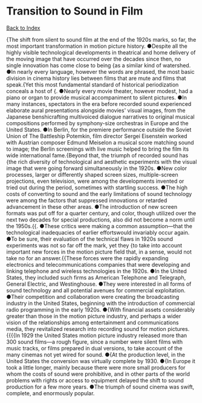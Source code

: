 # Transition to Sound in Film
[Back to Index](https://github.com/windows10010/tpoExtractor/blob/master/README.md)

{The shift from silent to sound film at the end of the 1920s marks, so far, the most important transformation in motion picture history. ●Despite all the highly visible technological developments in theatrical and home delivery of the moving image that have occurred over the decades since then, no single innovation has come close to being {as a similar kind of watershed. ●In nearly every language, however the words are phrased, the most basic division in cinema history lies between films that are mute and films that speak.{Yet this most fundamental standard of historical periodization conceals a host of {. ●Nearly every movie theater, however modest, had a piano or organ to provide musical accompaniment to silent pictures. ●In many instances, spectators in the era before recorded sound experienced elaborate aural presentations alongside movies' visual images, from the Japanese benshicrafting multivoiced dialogue narratives to original musical compositions performed by symphony-size orchestras in Europe and the United States. ●In Berlin, for the premiere performance outside the Soviet Union of The Battleship Potemkin, film director Sergei Eisenstein worked with Austrian composer Edmund Meiselon a musical score matching sound to image; the Berlin screenings with live music helped to bring the film its wide international fame.{Beyond that, the triumph of recorded sound has {the rich diversity of technological and aesthetic experiments with the visual image that were going forward simultaneously in the 1920s. ●New color processes, larger or differently shaped screen sizes, multiple-screen projections, even television, were among the developments invented or tried out during the period, sometimes with startling success. ●The high costs of converting to sound and the early limitations of sound technology were among the factors that suppressed innovations or retarded advancement in these other areas. ●The introduction of new screen formats was put off for a quarter century, and color, though utilized over the next two decades for special productions, also did not become a norm until the 1950s.{{. ●These critics were making a common assumption—that the technological inadequacies of earlier effortswould invariably occur again. ●To be sure, their evaluation of the technical flaws in 1920s sound experiments was not so far off the mark, yet they {to take into account important new forces in the motion picture field that, in a sense, would not take no for an answer.{{These forces were the rapidly expanding electronics and telecommunications companies that were developing and linking telephone and wireless technologies in the 1920s.
●In the United States, they included such firms as American Telephone and Telegraph, General Electric, and Westinghouse. ●They were interested in all forms of sound technology and all potential avenues for commercial exploitation. ●Their competition and collaboration were creating the broadcasting industry in the United States, beginning with the introduction of commercial radio programming in the early 1920s. ●{With financial assets considerably greater than those in the motion picture industry, and perhaps a wider vision of the relationships among 
entertainment and communications media, they revitalized research into recording sound for motion pictures.{{{{In 1929 the United States motion picture industry released more than 300 sound films—a rough figure, 
 since a number were silent films with music tracks, or films prepared in dual versions, to take account of the many cinemas not yet wired for sound.
 ●{At the production level, in the United States the conversion was virtually complete by 1930. ●{In Europe it took a little longer, mainly because there were more small 
 producers for whom the costs of sound were prohibitive, and in other parts of the world problems with rights or access to equipment delayed the shift to sound production 
 for a few more years. ●The triumph of sound cinema was swift, complete, and enormously popular.